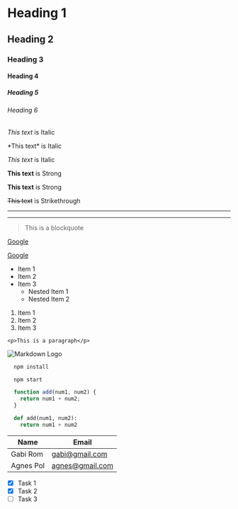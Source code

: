 <!-- Headings  -->
# Heading 1
## Heading 2
### Heading 3
#### Heading 4
##### Heading 5
###### Heading 6

<!-- Italics  -->
*This text* is Italic

\*This text\* is Italic

_This text_ is Italic

<!-- Strong  -->
**This text** is Strong

__This text__ is Strong

<!-- Strikethrough  -->
~~This text~~ is Strikethrough

<!--Horizontal rule  -->
___
---

<!-- Block quote  -->
> This is a blockquote

<!-- Links  -->
[Google](http://google.ie)

[Google](http://google.ie "Google")

<!-- UL  -->
* Item 1
* Item 2
* Item 3
  * Nested Item 1
  * Nested Item 2

<!-- OL  -->
1. Item 1
1. Item 2
1. Item 3

<!-- Inline code block  -->
`<p>This is a paragraph</p>`

<!-- Images  -->
![Markdown Logo](https://markdown-here.com/img/icon256.png)

<!-- Github markdown  -->

<!-- Code blocks  -->
```bash
  npm install

  npm start
```

```javascript
  function add(num1, num2) {
    return num1 + num2;
  }
```

```python
  def add(num1, num2):
    return num1 + num2
```

<!-- Tables -->
| Name         | Email               |
| ------------ | ------------------- |
| Gabi Rom     | gabi@gmail.com      |
| Agnes Pol    | agnes@gmail.com     |

<!-- Task lists  -->
* [x] Task 1
* [x] Task 2
* [ ] Task 3